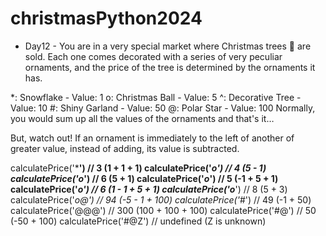 # christmasPython2024
- Day12 -
You are in a very special market where Christmas trees 🎄 are sold. Each one comes decorated with a series of very peculiar ornaments, and the price of the tree is determined by the ornaments it has.

*: Snowflake - Value: 1
o: Christmas Ball - Value: 5
^: Decorative Tree - Value: 10
#: Shiny Garland - Value: 50
@: Polar Star - Value: 100
Normally, you would sum up all the values of the ornaments and that's it…

But, watch out! If an ornament is immediately to the left of another of greater value, instead of adding, its value is subtracted.

calculatePrice('***')  // 3   (1 + 1 + 1)
calculatePrice('*o')   // 4   (5 - 1)
calculatePrice('o*')   // 6   (5 + 1)
calculatePrice('*o*')  // 5  (-1 + 5 + 1) 
calculatePrice('**o*') // 6  (1 - 1 + 5 + 1) 
calculatePrice('o***') // 8   (5 + 3)
calculatePrice('*o@')  // 94  (-5 - 1 + 100)
calculatePrice('*#')   // 49  (-1 + 50)
calculatePrice('@@@')  // 300 (100 + 100 + 100)
calculatePrice('#@')   // 50  (-50 + 100)
calculatePrice('#@Z')  // undefined (Z is unknown)